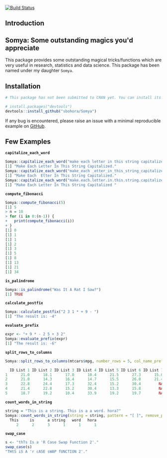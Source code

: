 [![Build Status](https://travis-ci.com/sbohora/Somya.svg?token=shyYTzvvbsLRHsRAWXTg)](https://travis-ci.com/sbohora/Somya)

## Introduction
## Somya: Some outstanding magics you'd appreciate
This package provides some outstanding magical tricks/functions which are very useful in research, statistics and data science. This package has been named under my daughter `Somya`.

## Installation

``` r
# This package has not been submitted to CRAN yet. You can install its development version from GitHub.

# install.packages("devtools")
devtools::install_github("sbohora/Somya")
```

If any bug is encountered, please raise an issue with a minimal reproducible example on [GitHub](https://github.com/sbohora/Somya/issues).

## Few Examples

**`capitalize_each_word`**

```r
Somya::capitalize_each_word("make each letter in this string capitalized.", pattern = NULL)
[1] "Make Each Letter In This String Capitalized."
Somya::capitalize_each_word("make_each _etter_in_this_string_capitalized.", pattern = "[_]")
[1] "Make Each  Etter In This String Capitalized."
Somya::capitalize_each_word("make.each.letter.in.this.string.capitalized.", pattern = "[.]")
[1] "Make Each Letter In This String Capitalized "
```

**`compute_fibonacci`**

```r
Somya::compute_fibonacci(5)
[1] 5
> n = 10
> for (i in 0:(n-1)) {
+   print(compute_fibonacci(i))
+ }
[1] 0
[1] 1
[1] 1
[1] 2
[1] 3
[1] 5
[1] 8
[1] 13
[1] 21
[1] 34
```
**`is_palindrome`**

```r
Somya::is_palindrome("Was It A Rat I Saw?")
[1] TRUE
```

**`calculate_postfix`**

```r
Somya::calculate_postfix("2 3 1 * + 9 - ")
[1] "The result is: -4"
```

**`evaluate_prefix`**

```r
expr <- "+ 9 * - 2 5 + 3 2"
Somya::evaluate_prefix(expr)
[1] "The result is: -6"
```

**`split_rows_to_columns`**

```r
Somya::split_rows_to_columns(mtcars$mpg, number_rows = 5, col_name_prefix = "ID List")

  ID List 1 ID List 2 ID List 3 ID List 4 ID List 5 ID List 6 ID List 7
1      21.0      18.1      17.8      10.4      21.5      27.3      15.0
2      21.0      14.3      16.4      14.7      15.5      26.0      21.4
3      22.8      24.4      17.3      32.4      15.2      30.4        NA
4      21.4      22.8      15.2      30.4      13.3      15.8        NA
5      18.7      19.2      10.4      33.9      19.2      19.7        NA
```

**`count_words_in_string`**

```r
string = "This is a string. This is a a word. hora?"
Somya::count_words_in_string(string = string, pattern = "[ ]", remove_punctuation = TRUE)
  This     is      a string   word   hora 
     2      2      3      1      1      1 
```

**`swap_case`**
```r
s <- "thTs Is a 'R Case Swap Function 2'."
swap_case(s)
"THtS iS A 'r cASE sWAP fUNCTION 2'."
```